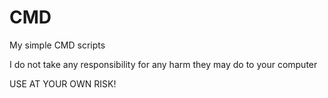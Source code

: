 # CMD
My simple CMD scripts

I do not take any responsibility for any harm they may do to your computer

USE AT YOUR OWN RISK!
